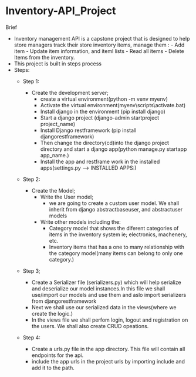 # Inventory-API_Project
Brief
- Inventory management API is a capstone project that is designed to help store managers track their store inventory items, manage them : 
        - Add item
        - Update item information, and iteml lists
        - Read all items
        - Delete Items from the inventory.
- This project is built in steps process 
- Steps:
    - Step 1:
        - Create the development server;
            - create a virtual environment(python -m venv myenv)
            - Activate the virtual environment(myenv\scripts\activate.bat)
            - Install django in the environment (pip install django)
            - Start a django project (django-admin startproject project_name)
            - Install Django restframework (pip install djangorestframework)
            - Then change the directory(cd)into the django project directory and start a django app(python manage.py startapp app_name.)
            - Install the app and restframe work in the installed apps(settings.py --> INSTALLED APPS:)
    - Step 2:
        - Create the Model;
            - Write the User model;
                - we are going to create a custom user model. We shall inherit from django abstractbaseuser, and abstractuser models
            - Write other models including the:
                - Category model that shows the diferent categories of items in the inventory system ie; electronics, machenery, etc.
                - Inventory items that has a one to many relationship with the category model(many items can belong to only one category.)
                
    - Step 3;
        - Create a Serializer file (serializers.py) which will help serialize and deserialize our model instances.In this file we shall use/import our models and use them and aslo import serializers from djangorestframework
        - Next we shall use our serialized data in the views(where we create the logic.)
        - In the views file we shall perfom login, logout and registration on the users. We shall also create CRUD opeations.
    - Step 4:
        - Create a urls.py file in the app directory. This file will contain all endpoints for the api.
        - include the app urls in the project urls by importing include and add it to the path.